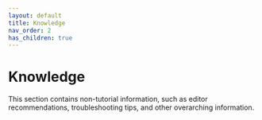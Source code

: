 ```yaml
---
layout: default
title: Knowledge
nav_order: 2
has_children: true
---
```


# Knowledge 

This section contains non-tutorial information, such as editor recommendations, troubleshooting tips, and other overarching information.